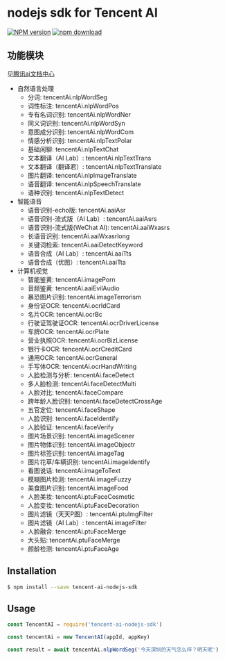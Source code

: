 nodejs sdk for Tencent AI
===========

[![NPM version][npm-image]][npm-url]
[![npm download][download-image]][download-url]

[npm-image]: https://img.shields.io/npm/v/tencent-ai-nodejs-sdk.svg?style=flat-square
[npm-url]: https://npmjs.org/package/tencent-ai-nodejs-sdk
[download-image]: https://img.shields.io/npm/dm/tencent-ai-nodejs-sdk.svg?style=flat-square
[download-url]: https://npmjs.org/package/tencent-ai-nodejs-sdk

## 功能模块
见[腾讯ai文档中心](http://ai.qq.com/doc/index.shtml)

- 自然语言处理
  - 分词: tencentAi.nlpWordSeg
  - 词性标注: tencentAi.nlpWordPos
  - 专有名词识别: tencentAi.nlpWordNer
  - 同义词识别: tencentAi.nlpWordSyn
  - 意图成分识别: tencentAi.nlpWordCom
  - 情感分析识别: tencentAi.nlpTextPolar
  - 基础闲聊: tencentAi.nlpTextChat
  - 文本翻译（AI Lab）: tencentAi.nlpTextTrans
  - 文本翻译（翻译君）: tencentAi.nlpTextTranslate
  - 图片翻译: tencentAi.nlpImageTranslate
  - 语音翻译: tencentAi.nlpSpeechTranslate
  - 语种识别: tencentAi.nlpTextDetect
- 智能语音
  - 语音识别-echo版: tencentAi.aaiAsr
  - 语音识别-流式版（AI Lab）: tencentAi.aaiAsrs
  - 语音识别-流式版(WeChat AI): tencentAi.aaiWxasrs
  - 长语音识别: tencentAi.aaiWxasrlong
  - 关键词检索: tencentAi.aaiDetectKeyword
  - 语音合成（AI Lab）: tencentAi.aaiTts
  - 语音合成（优图）: tencentAi.aaiTta
- 计算机视觉
  - 智能鉴黄: tencentAi.imagePorn
  - 音频鉴黄: tencentAi.aaiEvilAudio
  - 暴恐图片识别: tencentAi.imageTerrorism
  - 身份证OCR: tencentAi.ocrIdCard
  - 名片OCR: tencentAi.ocrBc
  - 行驶证驾驶证OCR: tencentAi.ocrDriverLicense
  - 车牌OCR: tencentAi.ocrPlate
  - 营业执照OCR: tencentAi.ocrBizLicense
  - 银行卡OCR: tencentAi.ocrCreditCard
  - 通用OCR: tencentAi.ocrGeneral
  - 手写体OCR: tencentAi.ocrHandWriting
  - 人脸检测与分析: tencentAi.faceDetect
  - 多人脸检测: tencentAi.faceDetectMulti
  - 人脸对比: tencentAi.faceCompare
  - 跨年龄人脸识别: tencentAi.faceDetectCrossAge
  - 五官定位: tencentAi.faceShape
  - 人脸识别: tencentAi.faceIdentify
  - 人脸验证: tencentAi.faceVerify
  - 图片场景识别: tencentAi.imageScener
  - 图片物体识别: tencentAi.imageObjectr
  - 图片标签识别: tencentAi.imageTag
  - 图片花草/车辆识别: tencentAi.imageIdentify
  - 看图说话: tencentAi.imageToText
  - 模糊图片检测: tencentAi.imageFuzzy
  - 美食图片识别: tencentAi.imageFood
  - 人脸美妆: tencentAi.ptuFaceCosmetic
  - 人脸变妆: tencentAi.ptuFaceDecoration
  - 图片滤镜（天天P图）: tencentAi.ptuImgFilter
  - 图片滤镜（AI Lab）: tencentAi.imageFilter
  - 人脸融合: tencentAi.ptuFaceMerge
  - 大头贴: tencentAi.ptuFaceMerge
  - 颜龄检测: tencentAi.ptuFaceAge

## Installation
```sh
$ npm install --save tencent-ai-nodejs-sdk
```

## Usage
```js
const TencentAI = require('tencent-ai-nodejs-sdk')

const tencentAi = new TencentAI(appId, appKey)

const result = await tencentAi.nlpWordSeg('今天深圳的天气怎么样？明天呢')

```

